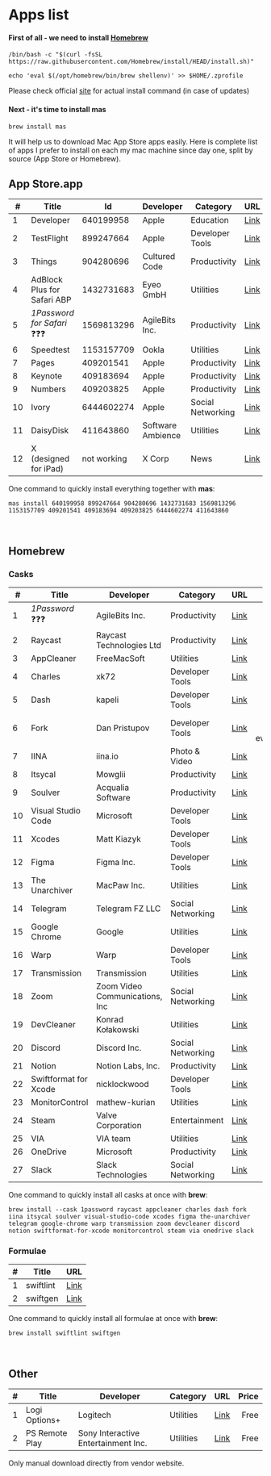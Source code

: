 # Apps list


#### First of all - we need to install [Homebrew](https://brew.sh)

```shell
/bin/bash -c "$(curl -fsSL https://raw.githubusercontent.com/Homebrew/install/HEAD/install.sh)"
```
```
echo 'eval $(/opt/homebrew/bin/brew shellenv)' >> $HOME/.zprofile
```

Please check official [site](https://brew.sh) for actual install command (in case of updates)

#### Next - it's time to install mas
```shell
brew install mas
```
It will help us to download Mac App Store apps easily.
Here is complete list of apps I prefer to install on each my mac machine since day one, split by source (App Store or Homebrew).
</br>

## App Store.app

|# | Title                             | Id          | Developer         | Category          | URL                                                                             |Price           |
|--|-----------------------------------|-------------|-------------------|-------------------|:--------------------------------------------------------------------------------|---------------:|
|1 | Developer                         | 640199958   | Apple             | Education         |[Link](https://apps.apple.com/us/app/apple-developer/id640199958)                |Free            |
|2 | TestFlight                        | 899247664   | Apple             | Developer Tools   |[Link](https://apps.apple.com/by/app/testflight/id899247664)                     |Free            |
|3 | Things                            | 904280696   | Cultured Code     | Productivity      |[Link](https://apps.apple.com/by/app/things-3/id904280696)                       |$49.99          |
|4 | AdBlock Plus for Safari ABP       | 1432731683  | Eyeo GmbH         | Utilities         |[Link](https://apps.apple.com/by/app/adblock-plus-for-safari-abp/id1432731683)   |Free            |
|5 | <i>1Password for Safari</i> ❓❓❓ | 1569813296  | AgileBits Inc.    | Productivity      |[Link](https://apps.apple.com/by/app/1password-for-safari/id1569813296?mt=12)    |Free            |
|6 | Speedtest                         | 1153157709  | Ookla             | Utilities         |[Link](https://apps.apple.com/by/app/speedtest-by-ookla/id1153157709?mt=12)      |Free            |
|7 | Pages                             | 409201541   | Apple             | Productivity      |[Link](https://apps.apple.com/by/app/pages/id409201541?mt=12)                    |Free            |
|8 | Keynote                           | 409183694   | Apple             | Productivity      |[Link](https://apps.apple.com/by/app/keynote/id409183694?mt=12)                  |Free            |
|9| Numbers                           | 409203825   | Apple             | Productivity      |[Link](https://apps.apple.com/by/app/numbers/id409203825?mt=12)                  |Free            |
|10| Ivory                             | 6444602274  | Apple             | Social Networking |[Link](https://apps.apple.com/by/app/ivory-for-mastodon-by-tapbots/id6444602274) |Free            |
|11| DaisyDisk                         | 411643860   | Software Ambience | Utilities         |[Link](https://daisydiskapp.com/)                                                |$9.99           |
|12| X (designed for iPad)             | not working | X Corp            | News              |[Link](https://apps.apple.com/by/app/x/id333903271)                              |Free            |

One command to quickly install everything together with **mas**:
```shell  
mas install 640199958 899247664 904280696 1432731683 1569813296 1153157709 409201541 409183694 409203825 6444602274 411643860
```

</br>  

## Homebrew

### Casks

|#  | Title                 | Developer                     | Category         | URL                                                     | Price                  |
|---|-----------------------|-------------------------------|------------------|---------------------------------------------------------|-----------------------:|
|1  | <i>1Password</i> ❓❓❓| AgileBits Inc.                | Productivity     | [Link](https://1password.com/)                          | $36 annually           |
|2  | Raycast               | Raycast Technologies Ltd      | Productivity     | [Link](https://www.raycast.com)                         | Free                   |
|3  | AppCleaner            | FreeMacSoft                   | Utilities        | [Link](https://freemacsoft.net/appcleaner/)             | Free                   |
|4  | Charles               | xk72                          | Developer Tools  | [Link](https://www.charlesproxy.com/)                   | $50                    |
|5  | Dash                  | kapeli                        | Developer Tools  | [Link](https://kapeli.com/dash)                         | $30                    |
|6  | Fork                  | Dan Pristupov                 | Developer Tools  | [Link](https://git-fork.com/)                           | $49.99, free evaluation|
|7  | IINA                  | iina.io                       | Photo & Video    | [Link](https://iina.io)                                 | Free                   |
|8  | Itsycal               | Mowglii                       | Productivity     | [Link](https://www.mowglii.com/itsycal/)                | Free                   |
|9  | Soulver               | Acqualia Software             | Productivity     | [Link](https://www.acqualia.com/soulver/)               | $34.95                 |
|10 | Visual Studio Code    | Microsoft                     | Developer Tools  | [Link](https://code.visualstudio.com/)                  | Free                   |
|11 | Xcodes                | Matt Kiazyk                   | Developer Tools  | [Link](https://www.xcodes.app)                          | Free                   |
|12 | Figma                 | Figma Inc.                    | Developer Tools  | [Link](https://www.figma.com/)                          | Free                   |
|13 | The Unarchiver        | MacPaw Inc.                   | Utilities        | [Link](https://theunarchiver.com)                       | Free                   |
|14 | Telegram              | Telegram FZ LLC               | Social Networking| [Link](https://macos.telegram.org)                      | Free                   |
|15 | Google Chrome         | Google                        | Utilities        | [Link](https://www.google.com/chrome/)                  | Free                   |
|16 | Warp                  | Warp                          | Developer Tools  | [Link](https://www.warp.dev)                            | Free                   |
|17 | Transmission          | Transmission                  | Utilities        | [Link](https://transmissionbt.com)                      | Free                   |
|18 | Zoom                  | Zoom Video Communications, Inc| Social Networking| [Link](https://zoom.us)                                 | Free                   |
|19 | DevCleaner            | Konrad Kołakowski             | Utilities        | [Link](https://github.com/vashpan/xcode-dev-cleaner)    | Free                   |
|20 | Discord               | Discord Inc.                  | Social Networking| [Link](https://discord.com)                             | Free                   |
|21 | Notion                | Notion Labs, Inc.             | Productivity     | [Link](https://www.notion.so)                           | Free                   |
|22 | Swiftformat for Xcode | nicklockwood                  | Developer Tools  | [Link](https://github.com/nicklockwood/SwiftFormat)     | Free                   |
|23 | MonitorControl        | mathew-kurian                 | Utilities        | [Link](https://github.com/MonitorControl/MonitorControl)| Free                   |
|24 | Steam                 | Valve Corporation             | Entertainment    | [Link](https://store.steampowered.com/about/)           | Free                   |
|25 | VIA                   | VIA team                      | Utilities        | [Link](https://www.caniusevia.com)                      | Free                   |
|26 | OneDrive              | Microsoft                     | Productivity     | [Link](https://onedrive.live.com)                       | Free                   | 
|27 | Slack                 | Slack Technologies            | Social Networking| [Link](https://slack.com/)                              | Free                   |

One command to quickly install all casks at once with **brew**:
```shell
brew install --cask 1password raycast appcleaner charles dash fork iina itsycal soulver visual-studio-code xcodes figma the-unarchiver telegram google-chrome warp transmission zoom devcleaner discord notion swiftformat-for-xcode monitorcontrol steam via onedrive slack
```

### Formulae

|#  | Title                | URL                                                     |
|---|----------------------|---------------------------------------------------------|
| 1 | swiftlint            | [Link](https://github.com/realm/SwiftLint)              |
| 2 | swiftgen             | [Link](https://github.com/SwiftGen/SwiftGen)            |

One command to quickly install all formulae at once with **brew**:

```shell
brew install swiftlint swiftgen
```

</br>

## Other

|# | Title          | Developer                          | Category  | URL                                                                   | Price  |
|--|----------------|------------------------------------|-----------|-----------------------------------------------------------------------|-------:|
|1 | Logi Options+  | Logitech                           | Utilities | [Link](https://www.logitech.com/en-us/software/logi-options-plus.html)| Free   |
|2 | PS Remote Play | Sony Interactive Entertainment Inc.| Utilities | [Link](https://remoteplay.dl.playstation.net/remoteplay/lang/en/)     | Free   |

Only manual download directly from vendor website.